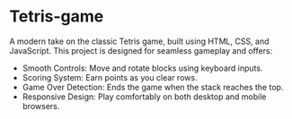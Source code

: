 # Tetris-game

A modern take on the classic Tetris game, built using HTML, CSS, and JavaScript. This project is designed for seamless gameplay and offers:

- Smooth Controls: Move and rotate blocks using keyboard inputs.
- Scoring System: Earn points as you clear rows.
- Game Over Detection: Ends the game when the stack reaches the top.
- Responsive Design: Play comfortably on both desktop and mobile browsers.

